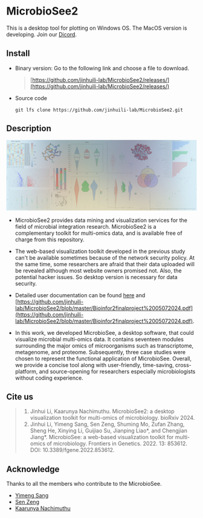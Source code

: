 # MicrobioSee2
This is a desktop tool for plotting on Windows OS. The MacOS version is developing. 
Join our [Dicord](https://discord.gg/RtfskhPt).
## Install
- Binary version: Go to the following link and choose a file to download.
  > [https://github.com/jinhuili-lab/MicrobioSee2/releases/](https://github.com/jinhuili-lab/MicrobioSee2/releases/)
- Source code
  ```
  git lfs clone https://github.com/jinhuili-lab/MicrobioSee2.git
  ```
## Description
![MicrobioSee](https://github.com/jinhuili-lab/jinhuili-lab/blob/main/pic01.jpg)
- MicrobioSee2 provides data mining and visualization services for the field of microbial integration research. MicrobioSee2 is a complementary toolkit for multi-omics data, and is available free of charge from this repository.
- The web-based visualization toolkit developed in the previous study can't be available sometimes because of the network security policy. At the same time, some researchers are afraid that their data uploaded will be revealed although most website owners promised not. Also, the potential hacker issues. So desktop version is necessary for data security.


- Detailed user documentation can be found [here](https://microbiosee.github.io) and [https://github.com/jinhuili-lab/MicrobioSee2/blob/master/Bioinfor2finalproject%2005072024.pdf](https://github.com/jinhuili-lab/MicrobioSee2/blob/master/Bioinfor2finalproject%2005072024.pdf).

- In this work, we developed MicrobioSee, a desktop software, that could visualize microbial multi-omics data. It contains seventeen modules surrounding the major omics of microorganisms such as transcriptome, metagenome, and proteome. Subsequently, three case studies were chosen to represent the functional application of MicrobioSee. Overall, we provide a concise tool along with user-friendly, time-saving, cross-platform, and source-opening for researchers especially microbiologists without coding experience.

## Cite us
> 1. Jinhui Li, Kaarunya Nachimuthu. MicrobioSee2:  a desktop visualization toolkit for multi-omics of microbiology. bioRxiv 2024.
> 2. Jinhui Li, Yimeng Sang, Sen Zeng, Shuming Mo, Zufan Zhang, Sheng He, Xinying Li, Guijiao Su, Jianping Liao*, and Chengjian Jiang*. MicrobioSee: a web-based visualization toolkit for multi-omics of microbiology. Frontiers in Genetics. 2022. 13: 853612. DOI: 10.3389/fgene.2022.853612.


## Acknowledge
Thanks to all the members who contribute to the MicrobioSee.
- [Yimeng Sang](https://github.com/wanqiangdehuoguo)
- [Sen Zeng](https://github.com/zengqingsongzzz)
- [Kaarunya Nachimuthu](https://github.com/kaarunyanachimuthu)
